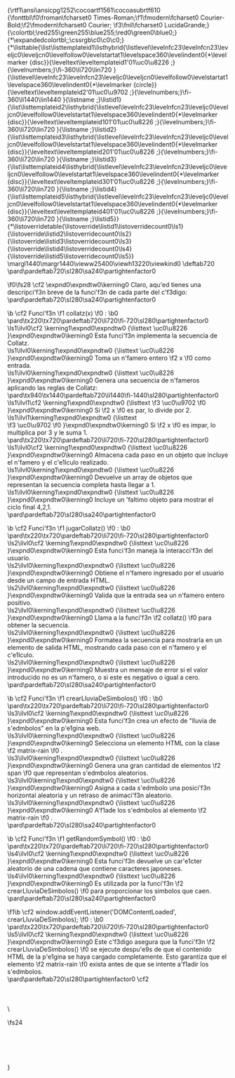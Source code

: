 {\rtf1\ansi\ansicpg1252\cocoartf1561\cocoasubrtf610
{\fonttbl\f0\froman\fcharset0 Times-Roman;\f1\fmodern\fcharset0 Courier-Bold;\f2\fmodern\fcharset0 Courier;
\f3\fnil\fcharset0 LucidaGrande;}
{\colortbl;\red255\green255\blue255;\red0\green0\blue0;}
{\*\expandedcolortbl;;\cssrgb\c0\c0\c0;}
{\*\listtable{\list\listtemplateid1\listhybrid{\listlevel\levelnfc23\levelnfcn23\leveljc0\leveljcn0\levelfollow0\levelstartat1\levelspace360\levelindent0{\*\levelmarker \{disc\}}{\leveltext\leveltemplateid1\'01\uc0\u8226 ;}{\levelnumbers;}\fi-360\li720\lin720 }{\listlevel\levelnfc23\levelnfcn23\leveljc0\leveljcn0\levelfollow0\levelstartat1\levelspace360\levelindent0{\*\levelmarker \{circle\}}{\leveltext\leveltemplateid2\'01\uc0\u9702 ;}{\levelnumbers;}\fi-360\li1440\lin1440 }{\listname ;}\listid1}
{\list\listtemplateid2\listhybrid{\listlevel\levelnfc23\levelnfcn23\leveljc0\leveljcn0\levelfollow0\levelstartat1\levelspace360\levelindent0{\*\levelmarker \{disc\}}{\leveltext\leveltemplateid101\'01\uc0\u8226 ;}{\levelnumbers;}\fi-360\li720\lin720 }{\listname ;}\listid2}
{\list\listtemplateid3\listhybrid{\listlevel\levelnfc23\levelnfcn23\leveljc0\leveljcn0\levelfollow0\levelstartat1\levelspace360\levelindent0{\*\levelmarker \{disc\}}{\leveltext\leveltemplateid201\'01\uc0\u8226 ;}{\levelnumbers;}\fi-360\li720\lin720 }{\listname ;}\listid3}
{\list\listtemplateid4\listhybrid{\listlevel\levelnfc23\levelnfcn23\leveljc0\leveljcn0\levelfollow0\levelstartat1\levelspace360\levelindent0{\*\levelmarker \{disc\}}{\leveltext\leveltemplateid301\'01\uc0\u8226 ;}{\levelnumbers;}\fi-360\li720\lin720 }{\listname ;}\listid4}
{\list\listtemplateid5\listhybrid{\listlevel\levelnfc23\levelnfcn23\leveljc0\leveljcn0\levelfollow0\levelstartat1\levelspace360\levelindent0{\*\levelmarker \{disc\}}{\leveltext\leveltemplateid401\'01\uc0\u8226 ;}{\levelnumbers;}\fi-360\li720\lin720 }{\listname ;}\listid5}}
{\*\listoverridetable{\listoverride\listid1\listoverridecount0\ls1}{\listoverride\listid2\listoverridecount0\ls2}{\listoverride\listid3\listoverridecount0\ls3}{\listoverride\listid4\listoverridecount0\ls4}{\listoverride\listid5\listoverridecount0\ls5}}
\margl1440\margr1440\vieww25400\viewh13220\viewkind0
\deftab720
\pard\pardeftab720\sl280\sa240\partightenfactor0

\f0\fs28 \cf2 \expnd0\expndtw0\kerning0
Claro, aqu\'ed tienes una descripci\'f3n breve de la funci\'f3n de cada parte del c\'f3digo:\
\pard\pardeftab720\sl280\sa240\partightenfactor0

\b \cf2 Funci\'f3n 
\f1 collatz(x)
\f0 :
\b0 \
\pard\tx220\tx720\pardeftab720\li720\fi-720\sl280\partightenfactor0
\ls1\ilvl0\cf2 \kerning1\expnd0\expndtw0 {\listtext	\uc0\u8226 	}\expnd0\expndtw0\kerning0
Esta funci\'f3n implementa la secuencia de Collatz.\
\ls1\ilvl0\kerning1\expnd0\expndtw0 {\listtext	\uc0\u8226 	}\expnd0\expndtw0\kerning0
Toma un n\'famero entero 
\f2 x
\f0  como entrada.\
\ls1\ilvl0\kerning1\expnd0\expndtw0 {\listtext	\uc0\u8226 	}\expnd0\expndtw0\kerning0
Genera una secuencia de n\'fameros aplicando las reglas de Collatz:\
\pard\tx940\tx1440\pardeftab720\li1440\fi-1440\sl280\partightenfactor0
\ls1\ilvl1\cf2 \kerning1\expnd0\expndtw0 {\listtext	
\f3 \uc0\u9702 
\f0 	}\expnd0\expndtw0\kerning0
Si 
\f2 x
\f0  es par, lo divide por 2.\
\ls1\ilvl1\kerning1\expnd0\expndtw0 {\listtext	
\f3 \uc0\u9702 
\f0 	}\expnd0\expndtw0\kerning0
Si 
\f2 x
\f0  es impar, lo multiplica por 3 y le suma 1.\
\pard\tx220\tx720\pardeftab720\li720\fi-720\sl280\partightenfactor0
\ls1\ilvl0\cf2 \kerning1\expnd0\expndtw0 {\listtext	\uc0\u8226 	}\expnd0\expndtw0\kerning0
Almacena cada paso en un objeto que incluye el n\'famero y el c\'e1lculo realizado.\
\ls1\ilvl0\kerning1\expnd0\expndtw0 {\listtext	\uc0\u8226 	}\expnd0\expndtw0\kerning0
Devuelve un array de objetos que representan la secuencia completa hasta llegar a 1.\
\ls1\ilvl0\kerning1\expnd0\expndtw0 {\listtext	\uc0\u8226 	}\expnd0\expndtw0\kerning0
Incluye un \'faltimo objeto para mostrar el ciclo final 4,2,1.\
\pard\pardeftab720\sl280\sa240\partightenfactor0

\b \cf2 Funci\'f3n 
\f1 jugarCollatz()
\f0 :
\b0 \
\pard\tx220\tx720\pardeftab720\li720\fi-720\sl280\partightenfactor0
\ls2\ilvl0\cf2 \kerning1\expnd0\expndtw0 {\listtext	\uc0\u8226 	}\expnd0\expndtw0\kerning0
Esta funci\'f3n maneja la interacci\'f3n del usuario.\
\ls2\ilvl0\kerning1\expnd0\expndtw0 {\listtext	\uc0\u8226 	}\expnd0\expndtw0\kerning0
Obtiene el n\'famero ingresado por el usuario desde un campo de entrada HTML.\
\ls2\ilvl0\kerning1\expnd0\expndtw0 {\listtext	\uc0\u8226 	}\expnd0\expndtw0\kerning0
Valida que la entrada sea un n\'famero entero positivo.\
\ls2\ilvl0\kerning1\expnd0\expndtw0 {\listtext	\uc0\u8226 	}\expnd0\expndtw0\kerning0
Llama a la funci\'f3n 
\f2 collatz()
\f0  para obtener la secuencia.\
\ls2\ilvl0\kerning1\expnd0\expndtw0 {\listtext	\uc0\u8226 	}\expnd0\expndtw0\kerning0
Formatea la secuencia para mostrarla en un elemento de salida HTML, mostrando cada paso con el n\'famero y el c\'e1lculo.\
\ls2\ilvl0\kerning1\expnd0\expndtw0 {\listtext	\uc0\u8226 	}\expnd0\expndtw0\kerning0
Muestra un mensaje de error si el valor introducido no es un n\'famero, o si este es negativo o igual a cero.\
\pard\pardeftab720\sl280\sa240\partightenfactor0

\b \cf2 Funci\'f3n 
\f1 crearLluviaDeSimbolos()
\f0 :
\b0 \
\pard\tx220\tx720\pardeftab720\li720\fi-720\sl280\partightenfactor0
\ls3\ilvl0\cf2 \kerning1\expnd0\expndtw0 {\listtext	\uc0\u8226 	}\expnd0\expndtw0\kerning0
Esta funci\'f3n crea un efecto de "lluvia de s\'edmbolos" en la p\'e1gina web.\
\ls3\ilvl0\kerning1\expnd0\expndtw0 {\listtext	\uc0\u8226 	}\expnd0\expndtw0\kerning0
Selecciona un elemento HTML con la clase 
\f2 matrix-rain
\f0 .\
\ls3\ilvl0\kerning1\expnd0\expndtw0 {\listtext	\uc0\u8226 	}\expnd0\expndtw0\kerning0
Genera una gran cantidad de elementos 
\f2 span
\f0  que representan s\'edmbolos aleatorios.\
\ls3\ilvl0\kerning1\expnd0\expndtw0 {\listtext	\uc0\u8226 	}\expnd0\expndtw0\kerning0
Asigna a cada s\'edmbolo una posici\'f3n horizontal aleatoria y un retraso de animaci\'f3n aleatorio.\
\ls3\ilvl0\kerning1\expnd0\expndtw0 {\listtext	\uc0\u8226 	}\expnd0\expndtw0\kerning0
A\'f1ade los s\'edmbolos al elemento 
\f2 matrix-rain
\f0 .\
\pard\pardeftab720\sl280\sa240\partightenfactor0

\b \cf2 Funci\'f3n 
\f1 getRandomSymbol()
\f0 :
\b0 \
\pard\tx220\tx720\pardeftab720\li720\fi-720\sl280\partightenfactor0
\ls4\ilvl0\cf2 \kerning1\expnd0\expndtw0 {\listtext	\uc0\u8226 	}\expnd0\expndtw0\kerning0
Esta funci\'f3n devuelve un car\'e1cter aleatorio de una cadena que contiene caracteres japoneses.\
\ls4\ilvl0\kerning1\expnd0\expndtw0 {\listtext	\uc0\u8226 	}\expnd0\expndtw0\kerning0
Es utilizada por la funci\'f3n 
\f2 crearLluviaDeSimbolos()
\f0  para proporcionar los simbolos que caen.\
\pard\pardeftab720\sl280\sa240\partightenfactor0

\f1\b \cf2 window.addEventListener('DOMContentLoaded', crearLluviaDeSimbolos);
\f0 :
\b0 \
\pard\tx220\tx720\pardeftab720\li720\fi-720\sl280\partightenfactor0
\ls5\ilvl0\cf2 \kerning1\expnd0\expndtw0 {\listtext	\uc0\u8226 	}\expnd0\expndtw0\kerning0
Este c\'f3digo asegura que la funci\'f3n 
\f2 crearLluviaDeSimbolos()
\f0  se ejecute despu\'e9s de que el contenido HTML de la p\'e1gina se haya cargado completamente. Esto garantiza que el elemento 
\f2 matrix-rain
\f0  exista antes de que se intente a\'f1adir los s\'edmbolos.\
\pard\pardeftab720\sl280\partightenfactor0
\cf2 \
\
\
\
\

\fs24 \
\
\
\
\
\
}